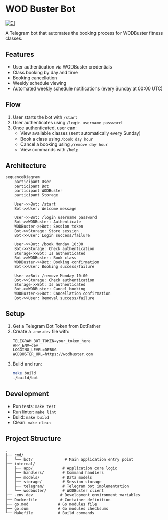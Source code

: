 # WOD Buster Bot

[![CI](https://github.com/MihaiLupoiu/wodbuster-bot/actions/workflows/ci.yaml/badge.svg)](https://github.com/MihaiLupoiu/wodbuster-bot/actions/workflows/ci.yaml)

A Telegram bot that automates the booking process for WODBuster fitness classes.

## Features

- User authentication via WODBuster credentials
- Class booking by day and time
- Booking cancellation
- Weekly schedule viewing
- Automated weekly schedule notifications (every Sunday at 00:00 UTC)

## Flow

1. User starts the bot with `/start`
2. User authenticates using `/login username password`
3. Once authenticated, user can:
   - View available classes (sent automatically every Sunday)
   - Book a class using `/book day hour`
   - Cancel a booking using `/remove day hour`
   - View commands with `/help`

## Architecture

```mermaid
sequenceDiagram
    participant User
    participant Bot
    participant WODBuster
    participant Storage

    User->>Bot: /start
    Bot->>User: Welcome message

    User->>Bot: /login username password
    Bot->>WODBuster: Authenticate
    WODBuster->>Bot: Session token
    Bot->>Storage: Store session
    Bot->>User: Login success/failure

    User->>Bot: /book Monday 10:00
    Bot->>Storage: Check authentication
    Storage->>Bot: Is authenticated
    Bot->>WODBuster: Book class
    WODBuster->>Bot: Booking confirmation
    Bot->>User: Booking success/failure

    User->>Bot: /remove Monday 10:00
    Bot->>Storage: Check authentication
    Storage->>Bot: Is authenticated
    Bot->>WODBuster: Cancel booking
    WODBuster->>Bot: Cancellation confirmation
    Bot->>User: Removal success/failure
```

## Setup

1. Get a Telegram Bot Token from BotFather
2. Create a `.env.dev` file with:
   ```
   TELEGRAM_BOT_TOKEN=your_token_here
   APP_ENV=dev
   LOGGING_LEVEL=DEBUG
   WODBUSTER_URL=https://wodbuster.com
   ```
3. Build and run:
   ```bash
   make build
   ./build/bot
   ```

## Development

- Run tests: `make test`
- Run linter: `make lint`
- Build: `make build`
- Clean: `make clean`

## Project Structure

```
.
├── cmd/
│   └── bot/              # Main application entry point
├── internal/
│   ├── app/             # Application core logic
│   ├── handlers/        # Command handlers
│   ├── models/          # Data models
│   ├── storage/         # Session storage
│   ├── telegram/        # Telegram bot implementation
│   └── wodbuster/       # WODBuster client
├── .env.dev            # Development environment variables
├── Dockerfile          # Container definition
├── go.mod             # Go modules file
├── go.sum             # Go modules checksums
└── Makefile           # Build commands
```
